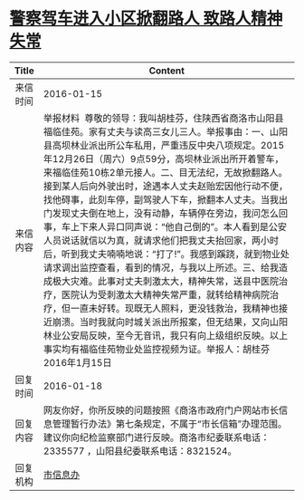 # <a href="http://www.shangluo.gov.cn/zmhd/ldxxxx.jsp?urltype=leadermail.LeaderMailContentUrl&wbtreeid=1112&leadermailid=3469">警察驾车进入小区掀翻路人  致路人精神失常</a>
| Title |                                                                                                                                                                                                                                                        Content                                                                                                                                                                                                                                                        |
|:-----:|-----------------------------------------------------------------------------------------------------------------------------------------------------------------------------------------------------------------------------------------------------------------------------------------------------------------------------------------------------------------------------------------------------------------------------------------------------------------------------------------------------------------------|
| 来信时间  | 2016-01-15                                                                                                                                                                                                                                                                                                                                                                                                                                                                                                            |
| 来信内容  | 举报材料  尊敬的领导：我叫胡桂芬，住陕西省商洛市山阳县福临佳苑。家有丈夫与读高三女儿三人。举报事由：一、山阳县高坝林业派出所公车私用，严重违反中央八项规定。2015年12月26日（周六）9点59分，高坝林业派出所开着警车，来福临佳苑10栋2单元接人。二、目无法纪，无故掀翻路人。接到某人后向外驶出时，途遇本人丈夫赵贻宏因他行动不便，找他碍事，此刻车停，副驾驶人下车，掀翻本人丈夫。当我出门发现丈夫倒在地上，没有动静，车辆停在旁边，我问怎么回事，车上下来人异口同声说：“他自己倒的”。本人看到是公安人员说话就信以为真，就请求他们把我丈夫抬回家，两小时后，听到我丈夫喃喃地说：“打了!”。我感到蹊跷，就到物业处请求调出监控查看，看到的情况，与我以上所述。三、给我造成极大灾难。此事对丈夫刺激太大，精神失常，送县中医院治疗，医院认为受刺激太大精神失常严重，就转给精神病院治疗，但一直未好转。现既无人照料，更没钱救治，我精神也接近崩溃。当时我就向时城关派出所报案，但无结果，又向山阳林业公安局反映，至今无音讯，我只有向上级组织反映。以上事实均有福临佳苑物业处监控视频为证。举报人：胡桂芬 2016年1月15日 |
| 回复时间  | 2016-01-18                                                                                                                                                                                                                                                                                                                                                                                                                                                                                                            |
| 回复内容  | 网友你好，你所反映的问题按照《商洛市政府门户网站市长信息管理暂行办法》第七条规定，不属于“市长信箱”办理范围。建议你向纪检监察部门进行反映。商洛市纪委联系电话：2335577 ，山阳县纪委联系电话：8321524。                                                                                                                                                                                                                                                                                                                                                                                                           |
| 回复机构  | <a href="../../categories/agencies/市信息办.md">市信息办</a>                                                                                                                                                                                                                                                                                                                                                                                                                                                                    |